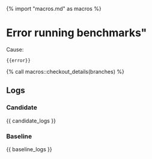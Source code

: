 {% import "macros.md" as macros %}

# Error running benchmarks"

Cause:

```
{{error}}
```

{% call macros::checkout_details(branches) %}

## Logs

### Candidate

{{ candidate_logs }}

### Baseline

{{ baseline_logs }}

